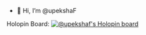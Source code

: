 - 👋 Hi, I’m @upekshaF

Holopin Board: 
[![@upekshaf's Holopin board](https://holopin.me/upekshaf)](https://holopin.io/@upekshaf)

<!---
upekshaF/upekshaF is a ✨ special ✨ repository because its `README.md` (this file) appears on your GitHub profile.
You can click the Preview link to take a look at your changes.
--->
